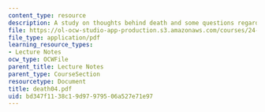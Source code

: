 ```yaml
---
content_type: resource
description: A study on thoughts behind death and some questions regarding death.
file: https://ol-ocw-studio-app-production.s3.amazonaws.com/courses/24-200-ancient-philosophy-fall-2004/bd347f1138c19d97979506a527e71e97_death04.pdf
file_type: application/pdf
learning_resource_types:
- Lecture Notes
ocw_type: OCWFile
parent_title: Lecture Notes
parent_type: CourseSection
resourcetype: Document
title: death04.pdf
uid: bd347f11-38c1-9d97-9795-06a527e71e97
---
```

